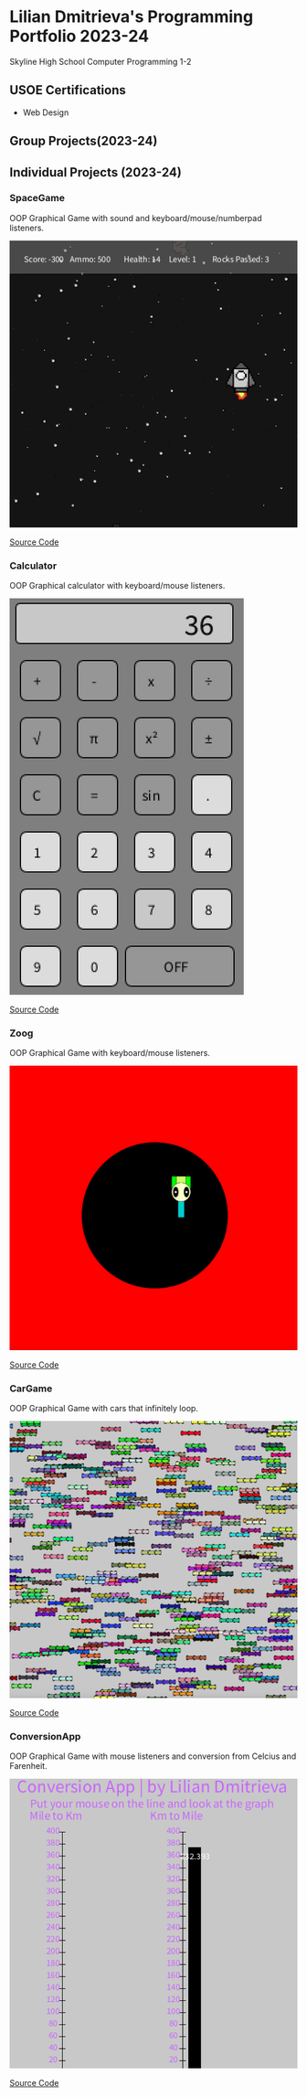 # Lilian Dmitrieva's Programming Portfolio 2023-24
Skyline High School Computer Programming 1-2

## USOE Certifications
* Web Design
## Group Projects(2023-24)

## Individual Projects (2023-24)


### SpaceGame
OOP Graphical Game with sound and keyboard/mouse/numberpad listeners.

![Gameplay](https://github.com/LilianDm/programmingportfolio/blob/main/images/sg1.png?raw=true)

[Source Code](https://github.com/LilianDm/programmingportfolio/blob/main/src/SpaceGame.zip)

### Calculator
OOP Graphical calculator with keyboard/mouse listeners.

![Gameplay](https://github.com/LilianDm/programmingportfolio/blob/main/images/calc.png?raw=true)

[Source Code](https://github.com/LilianDm/programmingportfolio/blob/main/src/CalcKeyboard.zip)

### Zoog
OOP Graphical Game with keyboard/mouse listeners.

![Gameplay](https://github.com/LilianDm/programmingportfolio/blob/main/images/zg1.png?raw=true)

[Source Code](https://github.com/LilianDm/programmingportfolio/blob/main/src/Zoog.zip)

### CarGame
OOP Graphical Game with cars that infinitely loop.

![Gameplay](https://github.com/LilianDm/programmingportfolio/blob/main/images/cg1.png?raw=true)

[Source Code](https://github.com/LilianDm/programmingportfolio/blob/main/src/MakingCars%202.zip)

### ConversionApp
OOP Graphical Game with mouse listeners and conversion from Celcius and Farenheit.

![Gameplay](https://github.com/LilianDm/programmingportfolio/blob/main/images/cvapp1.png?raw=true)

[Source Code](https://github.com/LilianDm/programmingportfolio/blob/main/src/ConversionApp.zip)
